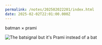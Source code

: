 ```yaml
---
permalink: /notes/202502022201/index.html
date: 2025-02-02T22:01:00.000Z
---
```


batman × prami

![The batsignal but it's Prami instead of a bat](https://cdn.rknight.me/site/2025/prami-batsignal.png)